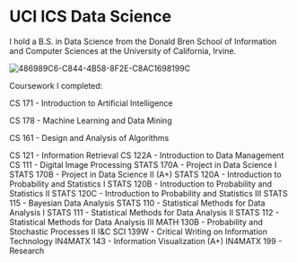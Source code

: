 # UCI ICS Data Science

I hold a B.S. in Data Science from the Donald Bren School of Information and Computer Sciences at the University of California, Irvine.

![486989C6-C844-4B58-8F2E-C8AC1698199C](https://user-images.githubusercontent.com/19508013/136116708-0187790a-c475-4d20-b849-215e8b4e2f3a.jpeg)

Coursework I completed:

CS 171 - Introduction to Artificial Intelligence

CS 178 - Machine Learning and Data Mining

CS 161 - Design and Analysis of Algorithms

CS 121 - Information Retrieval
CS 122A - Introduction to Data Management
CS 111 - Digital Image Processing
STATS 170A - Project in Data Science I
STATS 170B - Project in Data Science II (A+)
STATS 120A - Introduction to Probability and Statistics I
STATS 120B - Introduction to Probability and Statistics II
STATS 120C - Introduction to Probability and Statistics III
STATS 115 - Bayesian Data Analysis
STATS 110 - Statistical Methods for Data Analysis I 
STATS 111 - Statistical Methods for Data Analysis II
STATS 112 - Statistical Methods for Data Analysis III
MATH 130B - Probability and Stochastic Processes II
I&C SCI 139W - Critical Writing on Information Technology
IN4MATX 143 - Information Visualization (A+)
IN4MATX 199 - Research
